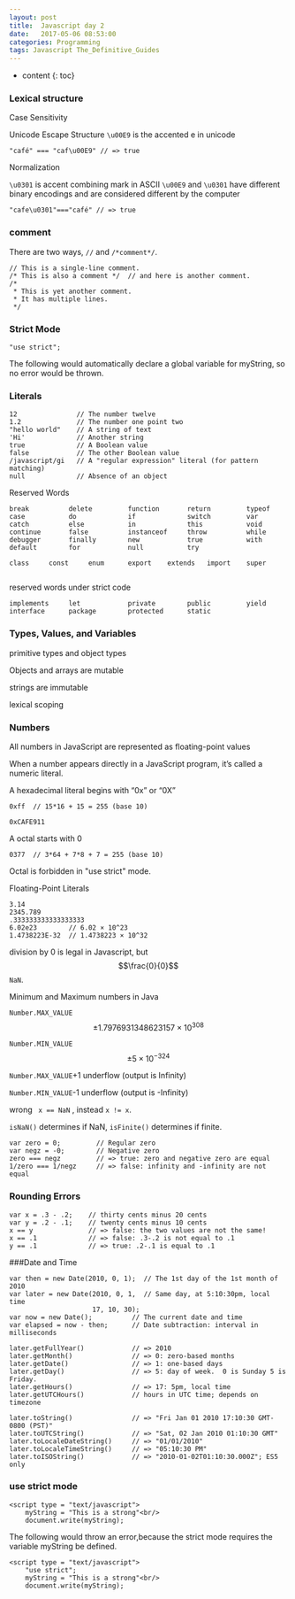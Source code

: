 ```yaml
---
layout: post
title:  Javascript day 2
date:   2017-05-06 08:53:00
categories: Programming
tags: Javascript The_Definitive_Guides
---
```


* content
{: toc}

### Lexical structure

Case Sensitivity

Unicode Escape Structure
`\u00E9` is the accented e in unicode
```
"café" === "caf\u00E9" // => true

```
Normalization

`\u0301` is accent combining mark in ASCII
`\u00E9` and `\u0301` have different binary encodings and are considered different by the computer

```
"cafe\u0301"==="café" // => true

```
### comment
There are two ways, `//` and `/*comment*/`.
```
// This is a single-line comment.
/* This is also a comment */  // and here is another comment.
/*
 * This is yet another comment.
 * It has multiple lines.
 */
```


### Strict Mode

```
"use strict";

```

The following would automatically declare a global variable for myString, so no error would be thrown.


### Literals

```
12               // The number twelve
1.2              // The number one point two
"hello world"    // A string of text
'Hi'             // Another string
true             // A Boolean value
false            // The other Boolean value
/javascript/gi   // A "regular expression" literal (for pattern matching)
null             // Absence of an object

```

Reserved Words

```
break          delete         function       return         typeof
case           do             if             switch         var
catch          else           in             this           void
continue       false          instanceof     throw          while
debugger       finally        new            true           with
default        for            null           try

class     const     enum      export    extends   import    super


```
reserved words under strict code
```
implements     let            private        public         yield
interface      package        protected      static
```

### Types, Values, and Variables

primitive types and object types

Objects and arrays are mutable

strings are immutable

lexical scoping

### Numbers

All numbers in JavaScript are represented as floating-point values

When a number appears directly in a JavaScript program, it’s called a numeric literal.


 A hexadecimal literal begins with “0x” or “0X”

```
0xff  // 15*16 + 15 = 255 (base 10)

0xCAFE911

```
A octal starts with 0

```
0377  // 3*64 + 7*8 + 7 = 255 (base 10)
```

Octal is forbidden in "use strict" mode. 

Floating-Point Literals

```
3.14
2345.789
.333333333333333333
6.02e23        // 6.02 × 10^23
1.4738223E-32  // 1.4738223 × 10^32
```

division by 0 is legal in Javascript, but $$\frac{0}{0}$$ `NaN`.



Minimum and Maximum numbers in Java


`Number.MAX_VALUE` $$±1.7976931348623157 × 10^{308}$$ 

`Number.MIN_VALUE` $$±5 × 10^{−324}$$ 

`Number.MAX_VALUE`+1 underflow (output is Infinity)

`Number.MIN_VALUE`-1 underflow (output is -Infinity)


wrong ` x == NaN` , instead `x != x`.

`isNaN()` determines if NaN, `isFinite()` determines if finite.

```
var zero = 0;         // Regular zero
var negz = -0;        // Negative zero
zero === negz         // => true: zero and negative zero are equal 
1/zero === 1/negz     // => false: infinity and -infinity are not equal

```

### Rounding Errors

```
var x = .3 - .2;    // thirty cents minus 20 cents
var y = .2 - .1;    // twenty cents minus 10 cents
x == y              // => false: the two values are not the same!
x == .1             // => false: .3-.2 is not equal to .1
y == .1             // => true: .2-.1 is equal to .1

```

###Date and Time
```
var then = new Date(2010, 0, 1);  // The 1st day of the 1st month of 2010
var later = new Date(2010, 0, 1,  // Same day, at 5:10:30pm, local time
                     17, 10, 30);
var now = new Date();          // The current date and time
var elapsed = now - then;      // Date subtraction: interval in milliseconds 

later.getFullYear()            // => 2010
later.getMonth()               // => 0: zero-based months
later.getDate()                // => 1: one-based days
later.getDay()                 // => 5: day of week.  0 is Sunday 5 is Friday.
later.getHours()               // => 17: 5pm, local time
later.getUTCHours()            // hours in UTC time; depends on timezone

later.toString()               // => "Fri Jan 01 2010 17:10:30 GMT-0800 (PST)"
later.toUTCString()            // => "Sat, 02 Jan 2010 01:10:30 GMT"
later.toLocaleDateString()     // => "01/01/2010"
later.toLocaleTimeString()     // => "05:10:30 PM"
later.toISOString()            // => "2010-01-02T01:10:30.000Z"; ES5 only

```


### use strict mode
```
<script type = "text/javascript">
	myString = "This is a strong"<br/>
	document.write(myString);

```
The following would throw an error,because the strict mode requires the variable myString be defined.

```
<script type = "text/javascript">
	"use strict";
	myString = "This is a strong"<br/>
	document.write(myString);

```






